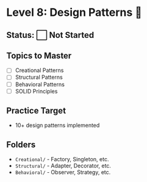 # Level 8: Design Patterns 🎯

## Status: ⬜ Not Started

## Topics to Master
- [ ] Creational Patterns
- [ ] Structural Patterns
- [ ] Behavioral Patterns
- [ ] SOLID Principles

## Practice Target
- 10+ design patterns implemented

## Folders
- `Creational/` - Factory, Singleton, etc.
- `Structural/` - Adapter, Decorator, etc.
- `Behavioral/` - Observer, Strategy, etc.
